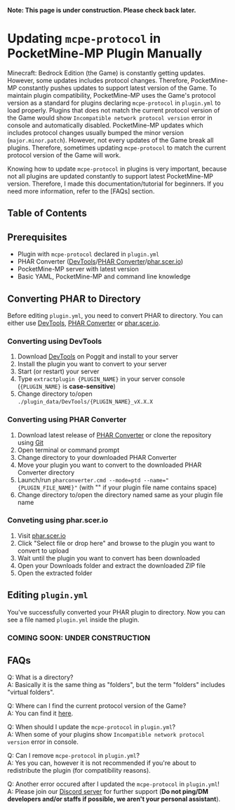 **Note: This page is under construction. Please check back later.**

# Updating `mcpe-protocol` in PocketMine-MP Plugin Manually

Minecraft: Bedrock Edition (the Game) is constantly getting updates. However, some updates includes protocol changes.
Therefore, PocketMine-MP constantly pushes updates to support latest version of the Game.
To maintain plugin compatibility, PocketMine-MP uses the Game's protocol version as a standard for plugins declaring `mcpe-protocol` in `plugin.yml` to load properly.
Plugins that does not match the current protocol version of the Game would show `Incompatible network protocol version` error in console and automatically disabled.
PocketMine-MP updates which includes protocol changes usually bumped the minor version (`major.minor.patch`).
However, not every updates of the Game break all plugins. Therefore, sometimes updating `mcpe-protocol` to match the current protocol version of the Game will work.

Knowing how to update `mcpe-protocol` in plugins is very important, because not all plugins are updated constantly to support latest PocketMine-MP version.
Therefore, I made this documentation/tutorial for beginners. If you need more information, refer to the [FAQs] section.

## Table of Contents

## Prerequisites

- Plugin with `mcpe-protocol` declared in `plugin.yml`
- PHAR Converter ([DevTools](https://poggit.pmmp.io/p/DevTools)/[PHAR Converter](https://github.com/KygekTeam/PHAR-Converter/releases)/[phar.scer.io](https://phar.scer.io))
- PocketMine-MP server with latest version
- Basic YAML, PocketMine-MP and command line knowledge

## Converting PHAR to Directory

Before editing `plugin.yml`, you need to convert PHAR to directory. You can either use [DevTools](https://poggit.pmmp.io/p/DevTools), 
[PHAR Converter](https://github.com/KygekTeam/PHAR-Converter/releases) or [phar.scer.io](https://phar.scer.io).

### Converting using DevTools

1. Download [DevTools](https://poggit.pmmp.io/p/DevTools) on Poggit and install to your server
2. Install the plugin you want to convert to your server
3. Start (or restart) your server
4. Type `extractplugin {PLUGIN_NAME}` in your server console (`{PLUGIN_NAME}` is **case-sensitive**)
5. Change directory to/open `./plugin_data/DevTools/{PLUGIN_NAME}_vX.X.X`

### Converting using PHAR Converter

1. Download latest release of [PHAR Converter](https://github.com/KygekTeam/PHAR-Converter/releases) or clone the repository using [Git](https://git-scm.com)
2. Open terminal or command prompt
3. Change directory to your downloaded PHAR Converter
4. Move your plugin you want to convert to the downloaded PHAR Converter directory
5. Launch/run `pharconverter.cmd --mode=ptd --name="{PLUGIN_FILE_NAME}"` (with "" if your plugin file name contains space)
6. Change directory to/open the directory named same as your plugin file name

### Conveting using phar.scer.io

1. Visit [phar.scer.io](https://phar.scer.io)
2. Click "Select file or drop here" and browse to the plugin you want to convert to upload
3. Wait until the plugin you want to convert has been downloaded
4. Open your Downloads folder and extract the downloaded ZIP file
5. Open the extracted folder

## Editing `plugin.yml`

You've successfully converted your PHAR plugin to directory. Now you can see a file named `plugin.yml` inside the plugin.

### **COMING SOON: UNDER CONSTRUCTION**

## FAQs

Q: What is a directory?\
A: Basically it is the same thing as "folders", but the term "folders" includes "virtual folders".

Q: Where can I find the current protocol version of the Game?\
A: You can find it [here](https://minecraft.gamepedia.com/Protocol_version#Bedrock_Edition_2).

Q: When should I update the `mcpe-protocol` in `plugin.yml`?\
A: When some of your plugins show `Incompatible network protocol version` error in console.

Q: Can I remove `mcpe-protocol` in `plugin.yml`?\
A: Yes you can, however it is not recommended if you're about to redistribute the plugin (for compatibility reasons).

Q: Another error occured after I updated the `mcpe-protocol` in `plugin.yml`!\
A: Please join our [Discord server](https://discord.gg/CXtqUZv) for further support (**Do not ping/DM developers and/or staffs if possible, we aren't your personal assistant**).
